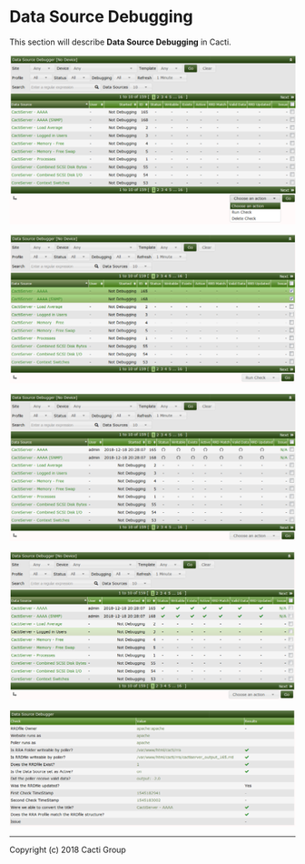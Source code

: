 # Data Source Debugging

This section will describe **Data Source Debugging** in Cacti.

![Data Source Debug](images/data-debug.png)

![Data Source Debug Select Data Sources](images/data-debug1.png)

![Data Debug Running Tests](images/data-debug2.png)

![Data Debug Tests Complete](images/data-debug3.png)

![Data Debug Test Details](images/data-debug4.png)

---
Copyright (c) 2018 Cacti Group
